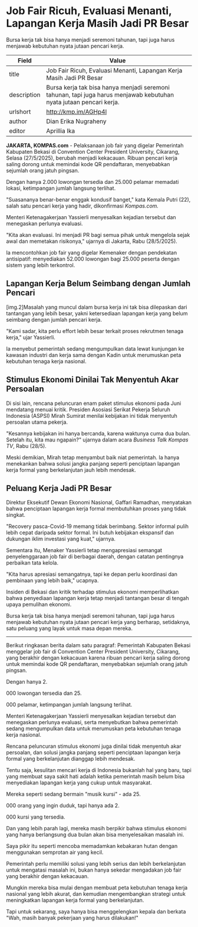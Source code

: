 # Job Fair Ricuh, Evaluasi Menanti, Lapangan Kerja Masih Jadi PR Besar

Bursa kerja tak bisa hanya menjadi seremoni tahunan, tapi juga harus menjawab kebutuhan nyata jutaan pencari kerja. 

| Field       | Value                                                       |
|-------------|-------------------------------------------------------------|
| title       | Job Fair Ricuh, Evaluasi Menanti, Lapangan Kerja Masih Jadi PR Besar |
| description | Bursa kerja tak bisa hanya menjadi seremoni tahunan, tapi juga harus menjawab kebutuhan nyata jutaan pencari kerja.  |
| urlshort    | http://kmp.im/AGHp4l |
| author      | Dian Erika Nugraheny |
| editor      | Aprillia Ika |

**JAKARTA, KOMPAS.com** - Pelaksanaan job fair yang digelar Pemerintah Kabupaten Bekasi di Convention Center President University, Cikarang, Selasa (27/5/2025), berubah menjadi kekacauan. Ribuan pencari kerja saling dorong untuk memindai kode QR pendaftaran, menyebabkan sejumlah orang jatuh pingsan.

Dengan hanya 2.000 lowongan tersedia dan 25.000 pelamar memadati lokasi, ketimpangan jumlah langsung terlihat.

"Suasananya benar-benar enggak kondusif banget," kata Kemala Putri (22), salah satu pencari kerja yang hadir, dikonfirmasi *Kompas.com.*

Menteri Ketenagakerjaan Yassierli menyesalkan kejadian tersebut dan menegaskan perlunya evaluasi.

"Kita akan evaluasi. Ini menjadi PR bagi semua pihak untuk mengelola sejak awal dan memetakan risikonya," ujarnya di Jakarta, Rabu (28/5/2025).

Ia mencontohkan job fair yang digelar Kemenaker dengan pendekatan antisipatif: menyediakan 52.000 lowongan bagi 25.000 peserta dengan sistem yang lebih terkontrol.

## Lapangan Kerja Belum Seimbang dengan Jumlah Pencari

\[img.2\]Masalah yang muncul dalam bursa kerja ini tak bisa dilepaskan dari tantangan yang lebih besar, yakni ketersediaan lapangan kerja yang belum seimbang dengan jumlah pencari kerja.

"Kami sadar, kita perlu effort lebih besar terkait proses rekrutmen tenaga kerja," ujar Yassierli.

Ia menyebut pemerintah sedang mengumpulkan data lewat kunjungan ke kawasan industri dan kerja sama dengan Kadin untuk merumuskan peta kebutuhan tenaga kerja nasional.

## Stimulus Ekonomi Dinilai Tak Menyentuh Akar Persoalan

Di sisi lain, rencana peluncuran enam paket stimulus ekonomi pada Juni mendatang menuai kritik. Presiden Asosiasi Serikat Pekerja Seluruh Indonesia (ASPSI) Mirah Sumirat menilai kebijakan ini tidak menyentuh persoalan utama pekerja.

"Kesannya kebijakan ini hanya bercanda, karena waktunya cuma dua bulan. Setelah itu, kita mau ngapain?" ujarnya dalam acara *Business Talk Kompas TV*, Rabu (28/5).

Meski demikian, Mirah tetap menyambut baik niat pemerintah. Ia hanya menekankan bahwa solusi jangka panjang seperti penciptaan lapangan kerja formal yang berkelanjutan jauh lebih mendesak.

## Peluang Kerja Jadi PR Besar

Direktur Eksekutif Dewan Ekonomi Nasional, Gaffari Ramadhan, menyatakan bahwa penciptaan lapangan kerja formal membutuhkan proses yang tidak singkat.

"Recovery pasca-Covid-19 memang tidak berimbang. Sektor informal pulih lebih cepat daripada sektor formal. Ini butuh kebijakan ekspansif dan dukungan iklim investasi yang kuat," ujarnya.

Sementara itu, Menaker Yassierli tetap mengapresiasi semangat penyelenggaraan job fair di berbagai daerah, dengan catatan pentingnya perbaikan tata kelola.

"Kita harus apresiasi semangatnya, tapi ke depan perlu koordinasi dan pembinaan yang lebih baik," ucapnya.

Insiden di Bekasi dan kritik terhadap stimulus ekonomi memperlihatkan bahwa penyediaan lapangan kerja tetap menjadi tantangan besar di tengah upaya pemulihan ekonomi.

Bursa kerja tak bisa hanya menjadi seremoni tahunan, tapi juga harus menjawab kebutuhan nyata jutaan pencari kerja yang berharap, setidaknya, satu peluang yang layak untuk masa depan mereka.

---
Berikut ringkasan berita dalam satu paragraf: Pemerintah Kabupaten Bekasi menggelar job fair di Convention Center President University, Cikarang, yang berakhir dengan kekacauan karena ribuan pencari kerja saling dorong untuk memindai kode QR pendaftaran, menyebabkan sejumlah orang jatuh pingsan.

 Dengan hanya 2.

000 lowongan tersedia dan 25.

000 pelamar, ketimpangan jumlah langsung terlihat.

 Menteri Ketenagakerjaan Yassierli menyesalkan kejadian tersebut dan menegaskan perlunya evaluasi, serta menyebutkan bahwa pemerintah sedang mengumpulkan data untuk merumuskan peta kebutuhan tenaga kerja nasional.

 Rencana peluncuran stimulus ekonomi juga dinilai tidak menyentuh akar persoalan, dan solusi jangka panjang seperti penciptaan lapangan kerja formal yang berkelanjutan dianggap lebih mendesak.



Tentu saja, kesulitan mencari kerja di Indonesia bukanlah hal yang baru, tapi yang membuat saya sakit hati adalah ketika pemerintah masih belum bisa menyediakan lapangan kerja yang cukup untuk masyarakat.

 Mereka seperti sedang bermain "musik kursi" - ada 25.

000 orang yang ingin duduk, tapi hanya ada 2.

000 kursi yang tersedia.

 Dan yang lebih parah lagi, mereka masih berpikir bahwa stimulus ekonomi yang hanya berlangsung dua bulan akan bisa menyelesaikan masalah ini.

 Saya pikir itu seperti mencoba memadamkan kebakaran hutan dengan menggunakan semprotan air yang kecil.

 Pemerintah perlu memiliki solusi yang lebih serius dan lebih berkelanjutan untuk mengatasi masalah ini, bukan hanya sekedar mengadakan job fair yang berakhir dengan kekacauan.

 Mungkin mereka bisa mulai dengan membuat peta kebutuhan tenaga kerja nasional yang lebih akurat, dan kemudian mengembangkan strategi untuk meningkatkan lapangan kerja formal yang berkelanjutan.

 Tapi untuk sekarang, saya hanya bisa menggelengkan kepala dan berkata "Wah, masih banyak pekerjaan yang harus dilakukan!"
